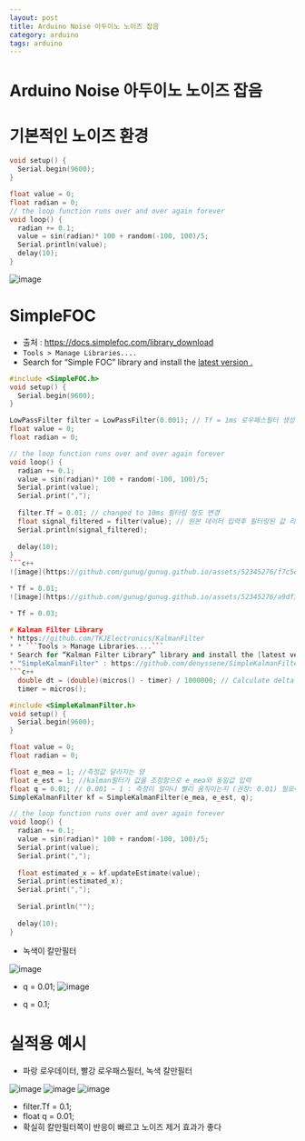 ```yaml
---
layout: post
title: Arduino Noise 아두이노 노이즈 잡음
category: arduino
tags: arduino
---
```


# Arduino Noise 아두이노 노이즈 잡음

# 기본적인 노이즈 환경
```c++
void setup() {
  Serial.begin(9600);
}

float value = 0;
float radian = 0;
// the loop function runs over and over again forever
void loop() {
  radian += 0.1;
  value = sin(radian)* 100 + random(-100, 100)/5;
  Serial.println(value);
  delay(10);
}
```
![image](https://github.com/gunug/gunug.github.io/assets/52345276/621a9896-fc8a-4757-aa4d-4bdd1e04a0d5)


# SimpleFOC
* 출처 : https://docs.simplefoc.com/library_download
* ```Tools > Manage Libraries....```
* Search for “Simple FOC” library and install the [latest version .](https://github.com/simplefoc/Arduino-FOC/releases)

```c++
#include <SimpleFOC.h>
void setup() {
  Serial.begin(9600);
}

LowPassFilter filter = LowPassFilter(0.001); // Tf = 1ms 로우패스필터 생성
float value = 0;
float radian = 0;

// the loop function runs over and over again forever
void loop() {
  radian += 0.1;
  value = sin(radian)* 100 + random(-100, 100)/5;
  Serial.print(value);
  Serial.print(",");
  
  filter.Tf = 0.01; // changed to 10ms 필터링 정도 변경
  float signal_filtered = filter(value); // 원본 데이터 입력후 필터링된 값 리턴
  Serial.println(signal_filtered);
  
  delay(10);
}
```c++
![image](https://github.com/gunug/gunug.github.io/assets/52345276/f7c5e542-b694-49f3-89f8-062f6da19155)

* Tf = 0.01;
![image](https://github.com/gunug/gunug.github.io/assets/52345276/a9df399e-b4f0-4a0c-aff3-7d0da4504e7d)

* Tf = 0.03;

# Kalman Filter Library
* https://github.com/TKJElectronics/KalmanFilter
* * ```Tools > Manage Libraries....```
* Search for “Kalman Filter Library” library and install the [latest version .]
* "SimpleKalmanFilter" : https://github.com/denyssene/SimpleKalmanFilter
```c++
  double dt = (double)(micros() - timer) / 1000000; // Calculate delta time
  timer = micros();
```

```c++
#include <SimpleKalmanFilter.h>
void setup() {
  Serial.begin(9600);
}

float value = 0;
float radian = 0;

float e_mea = 1; //측정값 달라지는 양
float e_est = 1; //kalman필터가 값을 조정함으로 e_mea와 동일값 입력
float q = 0.01; // 0.001 ~ 1 : 측정이 얼마나 빨리 움직이는지 (권장: 0.01) 필요에 따라 조정
SimpleKalmanFilter kf = SimpleKalmanFilter(e_mea, e_est, q);

// the loop function runs over and over again forever
void loop() {
  radian += 0.1;
  value = sin(radian)* 100 + random(-100, 100)/5;
  Serial.print(value);
  Serial.print(",");
  
  float estimated_x = kf.updateEstimate(value);
  Serial.print(estimated_x);
  Serial.print(",");
  
  Serial.println("");
  
  delay(10);
}
```
* 녹색이 칼만필터

![image](https://github.com/gunug/gunug.github.io/assets/52345276/960146dd-e960-4c8d-b530-b83ca8a7ee9b)

* q = 0.01;
![image](https://github.com/gunug/gunug.github.io/assets/52345276/c75a882e-37c1-4d82-a33c-754e7c54789e)

* q = 0.1;
# 실적용 예시
* 파랑 로우데이터, 빨강 로우패스필터, 녹색 칼만필터

![image](https://github.com/gunug/gunug.github.io/assets/52345276/41597684-aab7-4649-91b7-7868be1e696f)
![image](https://github.com/gunug/gunug.github.io/assets/52345276/e7143160-ce48-4b30-a3d8-38c2d624ead3)
![image](https://github.com/gunug/gunug.github.io/assets/52345276/1107a11d-d072-4b40-85cf-928e0752601c)

* filter.Tf = 0.1;
* float q = 0.01;
* 확실히 칼만필터쪽이 반응이 빠르고 노이즈 제거 효과가 좋다
